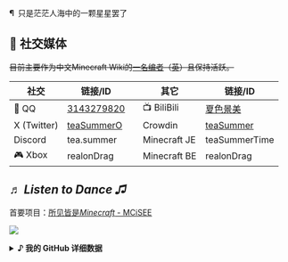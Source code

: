 <b>¶</b>&ensp;只是茫茫人海中的一颗星星罢了

<h2>💬 社交媒体</h2>

<del>目前主要作为中文Minecraft Wiki的[一名编者](https://zh.minecraft.wiki/w/User:TeaSummer)（[英](https://minecraft.wiki/w/User:TeaSummer)）且保持活跃。</del>

| 社交          | 链接/ID                                                                 |     | 其它           | 链接/ID                                              |
|-------------|-----------------------------------------------------------------------|-----|--------------|----------------------------------------------------|
| 🐧 QQ       | [3143279820](https://qm.qq.com/q/sjGiM7p638&personal_qrcode_source=3) |     | 📺 BiliBili  | [夏色景美](https://space.bilibili.com/646850180)       |
| X (Twitter) | [teaSummerO](https://x.com/teaSummerO)                                |     | Crowdin      | [teaSummer](https://crowdin.com/profile/teaSummer) |
| Discord     | tea.summer                                                            |     | Minecraft JE | teaSummerTime                                      |
| 🎮 Xbox     | realonDrag                                                            |     | Minecraft BE | realonDrag                                         |

<h2><i>♬ Listen to Dance ♫</i></h2>

首要项目：<a href="https://mcisee.top">所见皆是<i>Minecraft</i> - MCiSEE</a>

<a href="https://github.com/teaSummer/MCiSEE"><img src="https://github-readme-stats.vercel.app/api/pin/?username=teaSummer&repo=MCiSEE"></a>

<details>
<summary><b>♪ 我的 GitHub 详细数据</b></summary><br>
  <img src="https://streak-stats.demolab.com/?user=teaSummer&locale=zh_Hans">
  <img src="https://github-readme-stats.vercel.app/api?username=teaSummer&show_icons=true&locale=cn"><br>
  <img src="https://github-readme-stats.vercel.app/api/top-langs?username=teaSummer&langs_count=5&locale=cn"><br>
  ......
</details>
